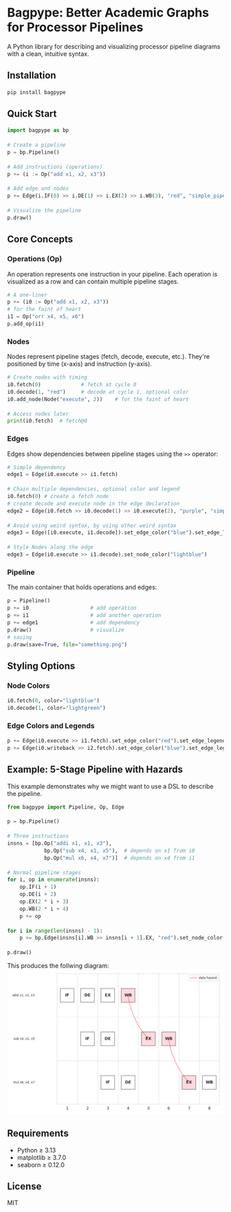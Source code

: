 # Bagpype: Better Academic Graphs for Processor Pipelines

A Python library for describing and visualizing processor pipeline diagrams with a clean, intuitive syntax.

## Installation

```bash
pip install bagpype
```

## Quick Start

```python
import bagpype as bp

# Create a pipeline
p = bp.Pipeline()

# Add instructions (operations)
p += (i := Op("add x1, x2, x3"))

# Add edge and nodes 
p += Edge(i.IF(0) >> i.DE(1) >> i.EX(2) >> i.WB(3), "red", "simple_pipeline").set_node_color("violet")

# Visualize the pipeline
p.draw()
```

## Core Concepts

### Operations (Op)
An operation represents one instruction in your pipeline. Each operation is visualized as a row and can contain multiple pipeline stages.

```python
# A one-liner
p += (i0 := Op("add x1, x2, x3")) 
# for the faint of heart
i1 = Op("orr x4, x5, x6")         
p.add_op(i1)
```

### Nodes
Nodes represent pipeline stages (fetch, decode, execute, etc.). They're positioned by time (x-axis) and instruction (y-axis).

```python
# Create nodes with timing
i0.fetch(0)             # fetch at cycle 0
i0.decode(1, "red")     # decode at cycle 1, optional color 
i0.add_node(Node("execute", 2))    # for the faint of heart

# Access nodes later
print(i0.fetch)  # fetch@0
```

### Edges
Edges show dependencies between pipeline stages using the `>>` operator:

```python
# Simple dependency
edge1 = Edge(i0.execute >> i1.fetch)

# Chain multiple dependencies, optional color and legend
i0.fetch(0) # create a fetch node
# create decode and execute node in the edge declaration 
edge2 = Edge(i0.fetch >> i0.decode(1) >> i0.execute(2), "purple", "simple-pipeline")

# Avoid using weird syntax, by using other weird syntax
edge3 = Edge([i0.execute, i1.decode]).set_edge_color("blue").set_edge_legend("forwarding")

# Style Nodes along the edge
edge3 = Edge(i0.execute >> i1.decode).set_node_color("lightblue")
```

### Pipeline
The main container that holds operations and edges:

```python
p = Pipeline()
p += i0                    # add operation
p += i1                    # add another operation  
p += edge1                 # add dependency
p.draw()                   # visualize
# saving
p.draw(save=True, file="something.png")                   
```

## Styling Options

### Node Colors
```python
i0.fetch(0, color="lightblue")
i0.decode(1, color="lightgreen")
```

### Edge Colors and Legends
```python
p += Edge(i0.execute >> i1.fetch).set_edge_color("red").set_edge_legend("data hazard")
p += Edge(i0.writeback >> i2.fetch).set_edge_color("blue").set_edge_legend("control hazard")
```

## Example: 5-Stage Pipeline with Hazards

This example demonstrates why we might want to use a DSL to describe the pipeline. 

```python
from bagpype import Pipeline, Op, Edge

p = bp.Pipeline()

# Three instructions
insns = [bp.Op("addi x1, x1, x3"),
            bp.Op("sub x4, x1, x5"),  # depends on x1 from i0
            bp.Op("mul x6, x4, x7")]  # depends on x4 from i1

# Normal pipeline stages
for i, op in enumerate(insns):
    op.IF(i + 1)
    op.DE(i + 2)
    op.EX(2 * i + 3)
    op.WB(2 * i + 4)
    p += op

for i in range(len(insns) - 1):
    p += bp.Edge(insns[i].WB >> insns[i + 1].EX, "red").set_node_color("pink")

p.draw()
```
This produces the follwing diagram:
![programmatically generated diagram](assets/program.png)

## Requirements

- Python ≥ 3.13
- matplotlib ≥ 3.7.0
- seaborn ≥ 0.12.0

## License

MIT 